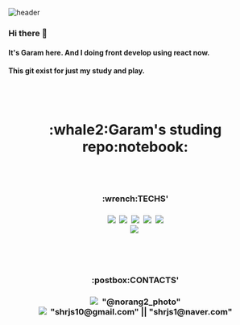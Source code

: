 ![header](https://capsule-render.vercel.app/api?type=waving&color=6FC7E1&height=250&section=header&text=Garams'&fontSize50&fontAlign=80&fontAlignY=30)



### Hi there 👋
#### It's Garam here. And I doing front develop using react now.
#### This git exist for just my study and play.

<br/><br/>

<h1 align=center>:whale2:Garam's studing repo:notebook:</h1>

<br/><br/>
<h3 align=center>:wrench:TECHS'</h3>
<h3 align=center>
  <img src="https://img.shields.io/badge/Java-007396?style=flat&logo=Java&logoColor=white"/>&nbsp 
  <img src="https://img.shields.io/badge/JavaScript-F7DF1E?style=flat&logo=JavaScript&logoColor=black"/>&nbsp 
  <img src="https://img.shields.io/badge/React-61DAFB?style=flat&logo=React&logoColor=black"/>&nbsp 
  <img src="https://img.shields.io/badge/Node.js-339933?style=flat&logo=Node.js&logoColor=white"/>&nbsp 
  <img src="https://img.shields.io/badge/TypeScript-3178C6?style=fla&logo=TypeScript&logoColor=white"/><br/>
  <img src="https://img.shields.io/badge/MySql-4479A1?style=flat&logo=TypeScript&logoColor=white"/>&nbsp 
</p>
<br/><br/>
<h3 align=center>:postbox:CONTACTS'</h3>
<h3 align=center>
  <img src="https://img.shields.io/badge/Instagram-E4405F?style=plastic&logo=Instagram&logoColor=white&link=https://instargram.com/norang2_photo/"/>&nbsp 
  "@norang2_photo"<br/>
  <img src="https://img.shields.io/badge/Gmail-EA4335?style=flat&logo=Gmail&logoColor=white"/>&nbsp 
  "shrjs10@gmail.com" || "shrjs1@naver.com"<br/> 
</p>






<!--
**Garam-Go/Garam-Go** is a ✨ _special_ ✨ repository because its `README.md` (this file) appears on your GitHub profile.

Here are some ideas to get you started:

- 🔭 I’m currently working on ...
- 🌱 I’m currently learning ...
- 👯 I’m looking to collaborate on ...
- 🤔 I’m looking for help with ...
- 💬 Ask me about ...
- 📫 How to reach me: ...
- 😄 Pronouns: ...
- ⚡ Fun fact: ...
-->
